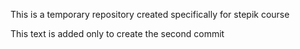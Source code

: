 This is a temporary repository created specifically for stepik course

This text is added only to create the second commit
